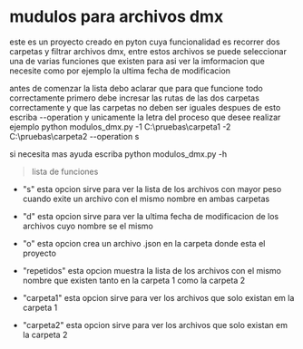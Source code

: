 # mudulos para archivos dmx
este es un proyecto creado en pyton cuya funcionalidad es recorrer dos carpetas y filtrar archivos dmx, entre estos archivos se puede seleccionar una de varias funciones que existen para asi ver la imformacion que necesite como por ejemplo la ultima fecha de modificacion


antes de comenzar la lista debo aclarar que para que funcione todo correctamente primero debe incresar las rutas de las dos carpetas correctamente y que las carpetas no deben ser iguales despues de esto escriba --operation y unicamente la letra del proceso que desee realizar ejemplo
python modulos_dmx.py -1 C:\pruebas\carpeta1 -2 C:\pruebas\carpeta2 --operation s

si necesita mas ayuda escriba python modulos_dmx.py -h

>lista de funciones

- "s"  esta opcion sirve para ver la lista de los archivos con mayor peso cuando exite un archivo con el mismo nombre en ambas carpetas

- "d" esta opcion sirve para ver la ultima fecha de modificacion  de los archivos cuyo nombre se el mismo

- "o" esta opcion crea un archivo .json en la carpeta donde esta el proyecto

- "repetidos" esta opcion muestra la lista de los archivos con el mismo nombre que existen tanto en la carpeta 1 como la carpeta 2

- "carpeta1" esta opcion sirve para ver los archivos que solo existan em la carpeta 1

- "carpeta2" esta opcion sirve para ver los archivos que solo existan em la carpeta 2
